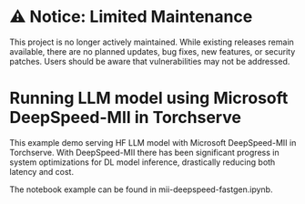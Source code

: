 # ⚠️ Notice: Limited Maintenance

This project is no longer actively maintained. While existing releases remain available, there are no planned updates, bug fixes, new features, or security patches. Users should be aware that vulnerabilities may not be addressed.

# Running LLM model using Microsoft DeepSpeed-MII in Torchserve

This example demo serving HF LLM model with Microsoft DeepSpeed-MII in Torchserve. With DeepSpeed-MII there has been significant progress in system optimizations for DL model inference, drastically reducing both latency and cost.

The notebook example can be found in mii-deepspeed-fastgen.ipynb.
